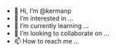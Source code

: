 - 👋 Hi, I’m @kermanp
- 👀 I’m interested in ...
- 🌱 I’m currently learning ...
- 💞️ I’m looking to collaborate on ...
- 📫 How to reach me ...

<!---
kermanp/kermanp is a ✨ special ✨ repository because its `README.md` (this file) appears on your GitHub profile.
You can click the Preview link to take a look at your changes.
--->
